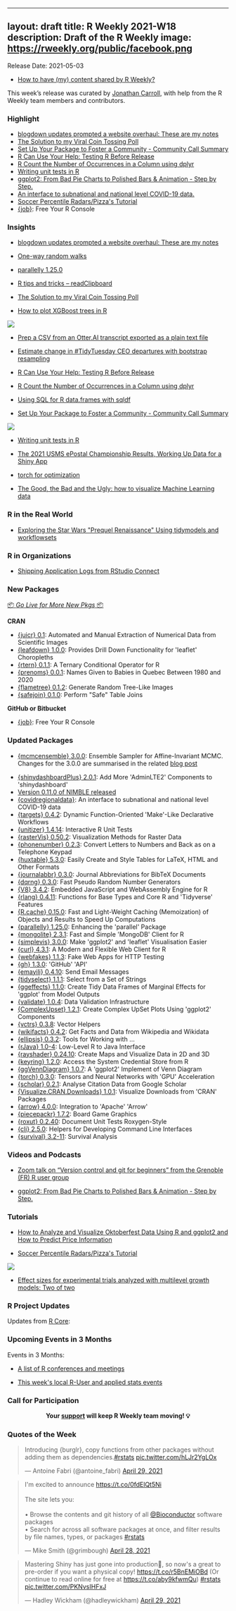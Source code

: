 ----
layout: draft
title: R Weekly 2021-W18
description: Draft of the R Weekly
image: https://rweekly.org/public/facebook.png
---

Release Date: 2021-05-03

+ [How to have (my) content shared by R Weekly?](https://github.com/rweekly/rweekly.org#how-to-have-my-content-shared-by-r-weekly)

This week’s release was curated by [Jonathan Carroll](https://twitter.com/carroll_jono), with help from the R Weekly team members and contributors.

###  Highlight

+ [blogdown updates prompted a website overhaul: These are my notes](https://solomonkurz.netlify.app/post/2021-05-03-blogdown-updates-prompted-a-website-overhaul-these-are-my-notes/)
+ [The Solution to my Viral Coin Tossing Poll](https://blog.ephorie.de/the-solution-to-my-viral-coin-tossing-poll)
+ [Set Up Your Package to Foster a Community - Community Call Summary](https://ropensci.org/blog/2021/04/28/commcall-pkg-community/)
+ [R Can Use Your Help: Testing R Before Release](https://developer.r-project.org/Blog/public/2021/04/28/r-can-use-your-help-testing-r-before-release/)
+ [R Count the Number of Occurrences in a Column using dplyr](https://www.marsja.se/r-count-the-number-of-occurrences-in-a-column-using-dplyr/)
+ [Writing unit tests in R](https://r-critique.com/writing-unit-tests-in-r)
+ [ggplot2: From Bad Pie Charts to Polished Bars & Animation - Step by Step.](https://youtu.be/Jsz5rgWkiNA)
+ [An interface to subnational and national level COVID-19 data.](https://epiforecasts.io/covidregionaldata/index.html)
+ [Soccer Percentile Radars/Pizza's Tutorial](https://www.gettingbluefingers.com/tutorials/RadarPizzaChart)
+ [{job}](https://github.com/lindeloev/job): Free Your R Console

### Insights

+ [blogdown updates prompted a website overhaul: These are my notes](https://solomonkurz.netlify.app/post/2021-05-03-blogdown-updates-prompted-a-website-overhaul-these-are-my-notes/)

+ [One-way random walks](https://xianblog.wordpress.com/2021/05/02/one-way-random-walks/)

+ [parallelly 1.25.0](https://www.jottr.org/2021/04/30/parallelly-1.25.0/)

+ [R tips and tricks – readClipboard](https://eranraviv.com/r-tips-tricks-readclipboard/)

+ [The Solution to my Viral Coin Tossing Poll](https://blog.ephorie.de/the-solution-to-my-viral-coin-tossing-poll)

+ [How to plot XGBoost trees in R](https://theautomatic.net/2021/04/28/how-to-plot-xgboost-trees-in-r/?utm_source=rss&utm_medium=rss&utm_campaign=how-to-plot-xgboost-trees-in-r)

![](https://raw.githubusercontent.com/rweekly/image/master/2021/W18/xgboost-plot-tree-2_600.png)

+ [Prep a CSV from an Otter.AI transcript exported as a plain text file](http://joshuamrosenberg.com/post/2021/04/28/prep-a-csv-from-an-otter-ai-transcript-exported-as-a-plain-text-file/)

+ [Estimate change in #TidyTuesday CEO departures with bootstrap resampling](https://juliasilge.com/blog/ceo-departures/)

+ [R Can Use Your Help: Testing R Before Release](https://developer.r-project.org/Blog/public/2021/04/28/r-can-use-your-help-testing-r-before-release/)

+ [R Count the Number of Occurrences in a Column using dplyr](https://www.marsja.se/r-count-the-number-of-occurrences-in-a-column-using-dplyr/)

+ [Using SQL for R data.frames with sqldf](https://tomaztsql.wordpress.com/2021/04/27/using-sql-for-r-data-frames-with-sqldf/)

+ [Set Up Your Package to Foster a Community - Community Call Summary](https://ropensci.org/blog/2021/04/28/commcall-pkg-community/)

![](https://raw.githubusercontent.com/rweekly/image/master/2021/W18/summary_maelle_600.png)

+ [Writing unit tests in R](https://r-critique.com/writing-unit-tests-in-r)

+ [The 2021 USMS ePostal Championship Results, Working Up Data for a Shiny App](https://pilgrim.netlify.app/post/2021-04-21-the-2021-usms-epostal-championship-results/)

+ [torch for optimization](https://blogs.rstudio.com/tensorflow/posts/2021-04-22-torch-for-optimization)

+ [The Good, the Bad and the Ugly: how to visualize Machine Learning data](https://shirinsplayground.netlify.app/2021/04/goodbadugly_ml/)

### R in the Real World

+ [Exploring the Star Wars "Prequel Renaissance" Using tidymodels and workflowsets](https://www.markhw.com/blog/prequel-renaissance)

###  R in Organizations

+ [Shipping Application Logs from RStudio Connect](https://unconj.ca/blog/shipping-application-logs-from-rsconnect.html)

###  New Packages

<p class="added-hostname"><a href="https://rweekly.org/live" target="_blank" class="externalLink">📦 <i>Go Live for More New Pkgs</i> 📦</a></p>

**CRAN**

+ [{juicr} 0.1](https://cran.r-project.org/package=juicr): Automated and Manual Extraction of Numerical Data from Scientific Images
+ [{leafdown} 1.0.0](https://cran.r-project.org/package=leafdown): Provides Drill Down Functionality for 'leaflet' Choropleths
+ [{rtern} 0.1.1](https://cran.r-project.org/package=rtern): A Ternary Conditional Operator for R
+ [{prenoms} 0.0.1](https://cran.r-project.org/package=prenoms): Names Given to Babies in Quebec Between 1980 and 2020
+ [{flametree} 0.1.2](https://cran.r-project.org/package=flametree): Generate Random Tree-Like Images
+ [{safejoin} 0.1.0](https://cran.r-project.org/package=safejoin): Perform "Safe" Table Joins

**GitHub or Bitbucket**

+ [{job}](https://github.com/lindeloev/job): Free Your R Console

### Updated Packages

* [{mcmcensemble} 3.0.0](https://cran.r-project.org/package=mcmcensemble): Ensemble Sampler for Affine-Invariant MCMC. Changes for the 3.0.0 are summarised in the related [blog post](https://bisaloo.github.io/mcmcensemble/articles/blog/blog_v3.html)
+ [{shinydashboardPlus} 2.0.1](https://cran.r-project.org/package=shinydashboardPlus): Add More 'AdminLTE2' Components to 'shinydashboard'
+ [Version 0.11.0 of NIMBLE released](https://r-nimble.org/version-0-11-0-of-nimble-released)
+ [{covidregionaldata}](https://epiforecasts.io/covidregionaldata/index.html): An interface to subnational and national level COVID-19 data
+ [{targets} 0.4.2](https://cran.r-project.org/package=targets): Dynamic Function-Oriented 'Make'-Like Declarative Workflows
+ [{unitizer} 1.4.14](https://cran.r-project.org/package=unitizer): Interactive R Unit Tests
+ [{rasterVis} 0.50.2](https://cran.r-project.org/package=rasterVis): Visualization Methods for Raster Data
+ [{phonenumber} 0.2.3](https://cran.r-project.org/package=phonenumber): Convert Letters to Numbers and Back as on a Telephone Keypad
+ [{huxtable} 5.3.0](https://cran.r-project.org/package=huxtable): Easily Create and Style Tables for LaTeX, HTML and Other Formats
+ [{journalabbr} 0.3.0](https://cran.r-project.org/package=journalabbr): Journal Abbreviations for BibTeX Documents
+ [{dqrng} 0.3.0](https://cran.r-project.org/package=dqrng): Fast Pseudo Random Number Generators
+ [{V8} 3.4.2](https://cran.r-project.org/package=V8): Embedded JavaScript and WebAssembly Engine for R
+ [{rlang} 0.4.11](https://cran.r-project.org/package=rlang): Functions for Base Types and Core R and 'Tidyverse' Features
+ [{R.cache} 0.15.0](https://cran.r-project.org/package=R.cache): Fast and Light-Weight Caching (Memoization) of Objects and Results to Speed Up Computations
+ [{parallelly} 1.25.0](https://cran.r-project.org/package=parallelly): Enhancing the 'parallel' Package
+ [{mongolite} 2.3.1](https://cran.r-project.org/package=mongolite): Fast and Simple 'MongoDB' Client for R
+ [{simplevis} 3.0.0](https://cran.r-project.org/package=simplevis): Make 'ggplot2' and 'leaflet' Visualisation Easier
+ [{curl} 4.3.1](https://cran.r-project.org/package=curl): A Modern and Flexible Web Client for R
+ [{webfakes} 1.1.3](https://cran.r-project.org/package=webfakes): Fake Web Apps for HTTP Testing
+ [{gh} 1.3.0](https://cran.r-project.org/package=gh): 'GitHub' 'API'
+ [{emayili} 0.4.10](https://cran.r-project.org/package=emayili): Send Email Messages
+ [{tidyselect} 1.1.1](https://cran.r-project.org/package=tidyselect): Select from a Set of Strings
+ [{ggeffects} 1.1.0](https://cran.r-project.org/package=ggeffects): Create Tidy Data Frames of Marginal Effects for 'ggplot' from Model Outputs
+ [{validate} 1.0.4](https://cran.r-project.org/package=validate): Data Validation Infrastructure
+ [{ComplexUpset} 1.2.1](https://cran.r-project.org/package=ComplexUpset): Create Complex UpSet Plots Using 'ggplot2' Components
+ [{vctrs} 0.3.8](https://cran.r-project.org/package=vctrs): Vector Helpers
+ [{wikifacts} 0.4.2](https://cran.r-project.org/package=wikifacts): Get Facts and Data from Wikipedia and Wikidata
+ [{ellipsis} 0.3.2](https://cran.r-project.org/package=ellipsis): Tools for Working with ...
+ [{rJava} 1.0-4](https://cran.r-project.org/package=rJava): Low-Level R to Java Interface
+ [{rayshader} 0.24.10](https://cran.r-project.org/package=rayshader): Create Maps and Visualize Data in 2D and 3D
+ [{keyring} 1.2.0](https://cran.r-project.org/package=keyring): Access the System Credential Store from R
+ [{ggVennDiagram} 1.0.7](https://cran.r-project.org/package=ggVennDiagram): A 'ggplot2' Implement of Venn Diagram
+ [{torch} 0.3.0](https://cran.r-project.org/package=torch): Tensors and Neural Networks with 'GPU' Acceleration
+ [{scholar} 0.2.1](https://cran.r-project.org/package=scholar): Analyse Citation Data from Google Scholar
+ [{Visualize.CRAN.Downloads} 1.0.1](https://cran.r-project.org/package=Visualize.CRAN.Downloads): Visualize Downloads from 'CRAN' Packages
+ [{arrow} 4.0.0](https://cran.r-project.org/package=arrow): Integration to 'Apache' 'Arrow'
+ [{piecepackr} 1.7.2](https://cran.r-project.org/package=piecepackr): Board Game Graphics
+ [{roxut} 0.2.40](https://cran.r-project.org/package=roxut): Document Unit Tests Roxygen-Style
+ [{cli} 2.5.0](https://cran.r-project.org/package=cli): Helpers for Developing Command Line Interfaces
+ [{survival} 3.2-11](https://cran.r-project.org/package=survival): Survival Analysis

###  Videos and Podcasts

+ [Zoom talk on “Version control and git for beginners” from the Grenoble (FR) R user group](https://r-posts.com/zoom-talk-on-version-control-and-git-for-beginners-from-the-grenoble-fr-r-user-group/)

+ [ggplot2: From Bad Pie Charts to Polished Bars & Animation - Step by Step.](https://youtu.be/Jsz5rgWkiNA)

###  Tutorials

+ [How to Analyze and Visualize Oktoberfest Data Using R and ggplot2 and How to Predict Price Information](https://towardsdatascience.com/the-radical-rise-of-oktoberfest-beer-prices-created-a-90-million-euro-business-261da252c827)

+ [Soccer Percentile Radars/Pizza's Tutorial](https://www.gettingbluefingers.com/tutorials/RadarPizzaChart)

![](https://raw.githubusercontent.com/rweekly/image/master/2021/W18/third-2_600.png)

+ [Effect sizes for experimental trials analyzed with multilevel growth models: Two of two](https://solomonkurz.netlify.app/post/2021-04-22-effect-sizes-for-experimental-trials-analyzed-with-multilevel-growth-models-two-of-two/)

<!--<div class="post-more-begin></div><div class="post-more-end"></div>-->

###  R Project Updates

Updates from [R Core](http://developer.r-project.org/blosxom.cgi/R-devel/NEWS):


###  Upcoming Events in 3 Months

Events in 3 Months:


+ [A list of R conferences and meetings](https://jumpingrivers.github.io/meetingsR/events.html)

+ [This week's local R-User and applied stats events](https://community.rstudio.com/c/irl)


###  Call for Participation


<p class="hide-support added-hostname support-rweekly" style="text-align: center;font-weight: bold;">Your <a class="non-visited externalLink" href="https://www.patreon.com/rweekly" onclick="pas(this)">support</a> will keep R Weekly team moving! 💡</p>

###  Quotes of the Week

<blockquote class="twitter-tweet"><p lang="en" dir="ltr">Introducing {burglr}, copy functions from other packages without adding them as dependencies.<a href="https://twitter.com/hashtag/rstats?src=hash&amp;ref_src=twsrc%5Etfw">#rstats</a> <a href="https://t.co/hLJr2YgLOx">pic.twitter.com/hLJr2YgLOx</a></p>&mdash; Antoine Fabri (@antoine_fabri) <a href="https://twitter.com/antoine_fabri/status/1387578154814955526?ref_src=twsrc%5Etfw">April 29, 2021</a></blockquote> <script async src="https://platform.twitter.com/widgets.js" charset="utf-8"></script>

<blockquote class="twitter-tweet"><p lang="en" dir="ltr">I&#39;m excited to announce <a href="https://t.co/0fdElQt5Ni">https://t.co/0fdElQt5Ni</a><br><br>The site lets you:<br><br>• Browse the contents and git history of all <a href="https://twitter.com/Bioconductor?ref_src=twsrc%5Etfw">@Bioconductor</a> software packages <br>• Search for across all software packages at once, and filter results by file names, types, or packages <a href="https://twitter.com/hashtag/rstats?src=hash&amp;ref_src=twsrc%5Etfw">#rstats</a></p>&mdash; Mike Smith (@grimbough) <a href="https://twitter.com/grimbough/status/1387386008799518724?ref_src=twsrc%5Etfw">April 28, 2021</a></blockquote> <script async src="https://platform.twitter.com/widgets.js" charset="utf-8"></script>

<blockquote class="twitter-tweet"><p lang="en" dir="ltr">Mastering Shiny has just gone into production🎉, so now&#39;s a great to pre-order if you want a physical copy! <a href="https://t.co/r5BnEMiOBd">https://t.co/r5BnEMiOBd</a> (Or continue to read online for free at <a href="https://t.co/aby9kfwmQu">https://t.co/aby9kfwmQu</a>) <a href="https://twitter.com/hashtag/rstats?src=hash&amp;ref_src=twsrc%5Etfw">#rstats</a> <a href="https://t.co/PKNvsIHFxJ">pic.twitter.com/PKNvsIHFxJ</a></p>&mdash; Hadley Wickham (@hadleywickham) <a href="https://twitter.com/hadleywickham/status/1387819502948306944?ref_src=twsrc%5Etfw">April 29, 2021</a></blockquote> <script async src="https://platform.twitter.com/widgets.js" charset="utf-8"></script>
